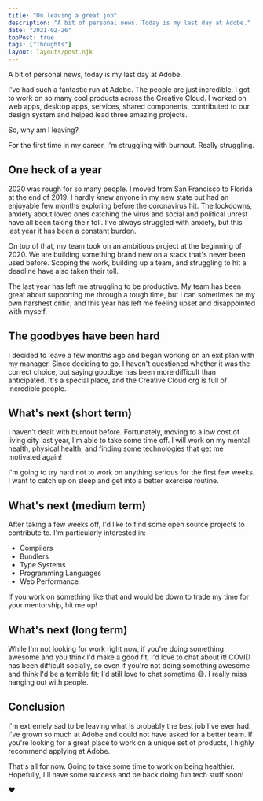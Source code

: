 ```yaml
---
title: "On leaving a great job"
description: "A bit of personal news. Today is my last day at Adobe."
date: "2021-02-26"
topPost: true
tags: ["Thoughts"]
layout: layouts/post.njk
---
```


A bit of personal news, today is my last day at Adobe.

I've had such a fantastic run at Adobe. The people are just incredible. I got to work on so many cool products across the Creative Cloud. I worked on web apps, desktop apps, services, shared components, contributed to our design system and helped lead three amazing projects.

So, why am I leaving?

For the first time in my career, I'm struggling with burnout. Really struggling.

## One heck of a year

2020 was rough for so many people. I moved from San Francisco to Florida at the end of 2019. I hardly knew anyone in my new state but had an enjoyable few months exploring before the coronavirus hit. The lockdowns, anxiety about loved ones catching the virus and social and political unrest have all been taking their toll. I've always struggled with anxiety, but this last year it has been a constant burden.

On top of that, my team took on an ambitious project at the beginning of 2020. We are building something brand new on a stack that's never been used before. Scoping the work, building up a team, and struggling to hit a deadline have also taken their toll.

The last year has left me struggling to be productive. My team has been great about supporting me through a tough time, but I can sometimes be my own harshest critic, and this year has left me feeling upset and disappointed with myself.

## The goodbyes have been hard

I decided to leave a few months ago and began working on an exit plan with my manager. Since deciding to go, I haven't questioned whether it was the correct choice, but saying goodbye has been more difficult than anticipated. It's a special place, and the Creative Cloud org is full of incredible people.

## What's next (short term)

I haven't dealt with burnout before. Fortunately, moving to a low cost of living city last year, I'm able to take some time off. I will work on my mental health, physical health, and finding some technologies that get me motivated again!

I'm going to try hard not to work on anything serious for the first few weeks. I want to catch up on sleep and get into a better exercise routine.

## What's next (medium term)

After taking a few weeks off, I'd like to find some open source projects to contribute to. I'm particularly interested in:

- Compilers
- Bundlers
- Type Systems
- Programming Languages
- Web Performance

If you work on something like that and would be down to trade my time for your mentorship, hit me up!

## What's next (long term)

While I'm not looking for work right now, if you're doing something awesome and you think I'd make a good fit, I'd love to chat about it! COVID has been difficult socially, so even if you're not doing something awesome and think I'd be a terrible fit; I'd still love to chat sometime 😅. I really miss hanging out with people.

## Conclusion

I'm extremely sad to be leaving what is probably the best job I've ever had. I've grown so much at Adobe and could not have asked for a better team. If you're looking for a great place to work on a unique set of products, I highly recommend applying at Adobe.

That's all for now. Going to take some time to work on being healthier. Hopefully, I'll have some success and be back doing fun tech stuff soon!

♥️
